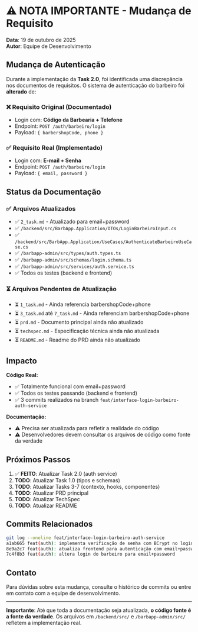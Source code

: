 # ⚠️ NOTA IMPORTANTE - Mudança de Requisito

**Data**: 19 de outubro de 2025  
**Autor**: Equipe de Desenvolvimento

## Mudança de Autenticação

Durante a implementação da **Task 2.0**, foi identificada uma discrepância nos documentos de requisitos. O sistema de autenticação do barbeiro foi **alterado** de:

### ❌ Requisito Original (Documentado)
- Login com: **Código da Barbearia + Telefone**
- Endpoint: `POST /auth/barbeiro/login`
- Payload: `{ barbershopCode, phone }`

### ✅ Requisito Real (Implementado)
- Login com: **E-mail + Senha**
- Endpoint: `POST /auth/barbeiro/login`
- Payload: `{ email, password }`

## Status da Documentação

### ✅ Arquivos Atualizados
- ✅ `2_task.md` - Atualizado para email+password
- ✅ `/backend/src/BarbApp.Application/DTOs/LoginBarbeiroInput.cs`
- ✅ `/backend/src/BarbApp.Application/UseCases/AuthenticateBarbeiroUseCase.cs`
- ✅ `/barbapp-admin/src/types/auth.types.ts`
- ✅ `/barbapp-admin/src/schemas/login.schema.ts`
- ✅ `/barbapp-admin/src/services/auth.service.ts`
- ✅ Todos os testes (backend e frontend)

### ⏳ Arquivos Pendentes de Atualização
- ⏳ `1_task.md` - Ainda referencia barbershopCode+phone
- ⏳ `3_task.md` até `7_task.md` - Ainda referenciam barbershopCode+phone
- ⏳ `prd.md` - Documento principal ainda não atualizado
- ⏳ `techspec.md` - Especificação técnica ainda não atualizada
- ⏳ `README.md` - Readme do PRD ainda não atualizado

## Impacto

**Código Real:**
- ✅ Totalmente funcional com email+password
- ✅ Todos os testes passando (backend e frontend)
- ✅ 3 commits realizados na branch `feat/interface-login-barbeiro-auth-service`

**Documentação:**
- ⚠️ Precisa ser atualizada para refletir a realidade do código
- ⚠️ Desenvolvedores devem consultar os arquivos de código como fonte da verdade

## Próximos Passos

1. ✅ **FEITO**: Atualizar Task 2.0 (auth service)
2. **TODO**: Atualizar Task 1.0 (tipos e schemas)
3. **TODO**: Atualizar Tasks 3-7 (contexto, hooks, componentes)
4. **TODO**: Atualizar PRD principal
5. **TODO**: Atualizar TechSpec
6. **TODO**: Atualizar README

## Commits Relacionados

```bash
git log --oneline feat/interface-login-barbeiro-auth-service
a1ab665 feat(auth): implementa verificação de senha com BCrypt no login do barbeiro
8e9a2c7 feat(auth): atualiza frontend para autenticação com email+password
7c4f8b3 feat(auth): altera login do barbeiro para email+password
```

## Contato

Para dúvidas sobre esta mudança, consulte o histórico de commits ou entre em contato com a equipe de desenvolvimento.

---

**Importante**: Até que toda a documentação seja atualizada, **o código fonte é a fonte da verdade**. Os arquivos em `/backend/src/` e `/barbapp-admin/src/` refletem a implementação real.
